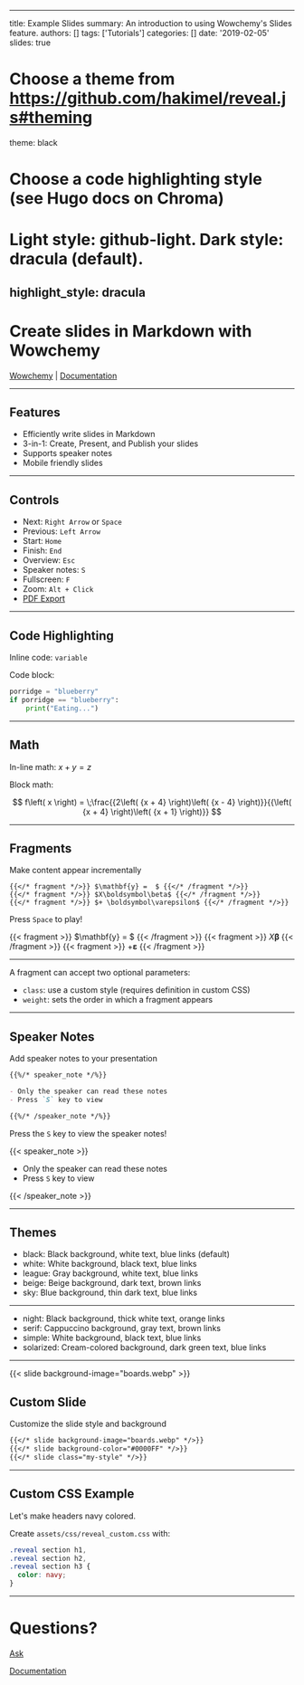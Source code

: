 
---
title: Example Slides
summary: An introduction to using Wowchemy's Slides feature.
authors: []
tags: ['Tutorials']
categories: []
date: '2019-02-05'
slides: true
# Choose a theme from https://github.com/hakimel/reveal.js#theming
theme: black
# Choose a code highlighting style (see Hugo docs on Chroma)
# Light style: github-light. Dark style: dracula (default).
highlight_style: dracula
---


# Create slides in Markdown with Wowchemy

[Wowchemy](https://hugoblox.com/) | [Documentation](https://docs.hugoblox.com/content/slides/)

---

## Features

- Efficiently write slides in Markdown
- 3-in-1: Create, Present, and Publish your slides
- Supports speaker notes
- Mobile friendly slides

---

## Controls

- Next: `Right Arrow` or `Space`
- Previous: `Left Arrow`
- Start: `Home`
- Finish: `End`
- Overview: `Esc`
- Speaker notes: `S`
- Fullscreen: `F`
- Zoom: `Alt + Click`
- [PDF Export](https://revealjs.com/pdf-export/)

---

## Code Highlighting

Inline code: `variable`

Code block:

```python
porridge = "blueberry"
if porridge == "blueberry":
    print("Eating...")
```

---

## Math

In-line math: $x + y = z$

Block math:

$$
f\left( x \right) = \;\frac{{2\left( {x + 4} \right)\left( {x - 4} \right)}}{{\left( {x + 4} \right)\left( {x + 1} \right)}}
$$

---

## Fragments

Make content appear incrementally

```
{{</* fragment */>}} $\mathbf{y} =  $ {{</* /fragment */>}}
{{</* fragment */>}} $X\boldsymbol\beta$ {{</* /fragment */>}}
{{</* fragment */>}} $+ \boldsymbol\varepsilon$ {{</* /fragment */>}}
```

Press `Space` to play!

{{< fragment >}} $\mathbf{y} =  $ {{< /fragment >}}
{{< fragment >}} $X\boldsymbol\beta$ {{< /fragment >}}
{{< fragment >}} $+ \boldsymbol\varepsilon$ {{< /fragment >}}

---

A fragment can accept two optional parameters:

- `class`: use a custom style (requires definition in custom CSS)
- `weight`: sets the order in which a fragment appears

---

## Speaker Notes

Add speaker notes to your presentation

```markdown
{{%/* speaker_note */%}}

- Only the speaker can read these notes
- Press `S` key to view

{{%/* /speaker_note */%}}
```

Press the `S` key to view the speaker notes!

{{< speaker_note >}}

- Only the speaker can read these notes
- Press `S` key to view

{{< /speaker_note >}}

---

## Themes

- black: Black background, white text, blue links (default)
- white: White background, black text, blue links
- league: Gray background, white text, blue links
- beige: Beige background, dark text, brown links
- sky: Blue background, thin dark text, blue links

---

- night: Black background, thick white text, orange links
- serif: Cappuccino background, gray text, brown links
- simple: White background, black text, blue links
- solarized: Cream-colored background, dark green text, blue links

---

{{< slide background-image="boards.webp" >}}

## Custom Slide

Customize the slide style and background

```markdown
{{</* slide background-image="boards.webp" */>}}
{{</* slide background-color="#0000FF" */>}}
{{</* slide class="my-style" */>}}
```

---

## Custom CSS Example

Let's make headers navy colored.

Create `assets/css/reveal_custom.css` with:

```css
.reveal section h1,
.reveal section h2,
.reveal section h3 {
  color: navy;
}
```

---

# Questions?

[Ask](https://discord.gg/z8wNYzb)

[Documentation](https://docs.hugoblox.com/content/slides/)


